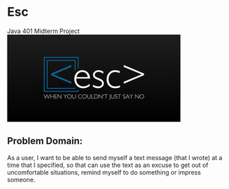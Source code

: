 # Esc
Java 401 Midterm Project
![Esc Logo](assets/esc-logo.png)

## Problem Domain:
As a user, I want to be able to send myself a text message (that I wrote) at a time that I specified, so that can use the text as an excuse to get out of uncomfortable situations, remind myself to do something or impress someone.
